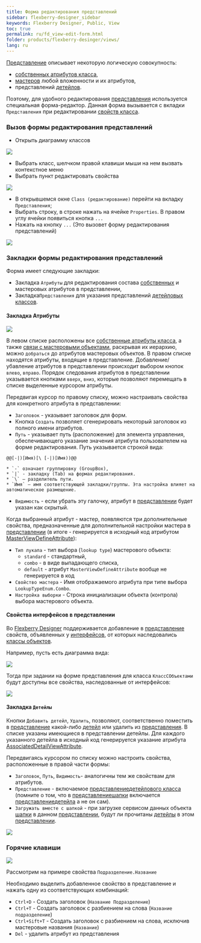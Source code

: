 ```yaml
---
title: Форма редактирования представлений
sidebar: flexberry-designer_sidebar
keywords: Flexberry Designer, Public, View
toc: true
permalink: ru/fd_view-edit-form.html
folder: products/flexberry-desinger/views/
lang: ru
---
```


[Представление](fd_view-definition.html) описывает некоторую логическую совокупность:

* [собственных атрибутов класса](fo_attributes-class-data.html),
* [мастеров](fd_master-association.html) любой вложенности и их атрибутов,
* представлений [детейлов](fo_detail-associations-properties.html).

Поэтому, для удобного редактирования [представления](fd_view-definition.html) используется специальная форма-редактор. 
Данная форма вызывается с вкладки `Представления` при редактировании [свойств класса](fd_data-classes.html).

### Вызов формы редактирования представлений

* Открыть диаграмму классов

![](/images/pages/products/flexberry-designer/views/form-edit-view1.jpg)

* Выбрать класс, шелчком правой клавиши мыши на нем вызвать контекстное меню
* Выбрать пункт редактировать свойства

![](/images/pages/products/flexberry-designer/views/form-edit-view2.jpg)

* В открывшемся окне `Class (редактирование)` перейти на вкладку `Представления`;
* Выбрать строку, в строке нажать на ячейке `Properties`. В правом углу ячейки появиться кнопка `...`
* Нажать на кнопку `...` (Это вызовет форму редактирования представлений)

![](/images/pages/products/flexberry-designer/views/form-edit-view3.jpg)

### Закладки формы редактирования представлений

Форма имеет следующие закладки: 
* Закладка `Атрибуты` для редактирования состава [собственных](fo_attributes-class-data.html) и мастеровых атрибутов в представлении,
* Закладка`Представления` для указания представлений [детейловых классов](fo_detail-associations-properties.html).

#### Закладка Атрибуты

![](/images/pages/products/flexberry-designer/views/vieweditor1.jpg)

В левом списке расположены все [собственные атрибуты класса](fo_attributes-class-data.html), а также [связи с мастеровыми объектами](fd_master-association.html), раскрывая их иерархию, можно `добраться` до атрибутов мастеровых объектов. В правом списке находятся атрибуты, входящие в представление. Добавление/убавление атрибутов в представлении происходит выбором кнопок `влево`, `вправо`. Порядок следования атрибутов в представлении указывается кнопками `вверх`, `вниз`, которые позволяют перемещать в списке выделенные курсором атрибуты.

Передвигая курсор по правому списку, можно настраивать свойства для конкретного атрибута в представлении:
* `Заголовок` - указывает заголовок для форм.
* Кнопка `Создать` позволяет сгенерировать некоторый заголовок из полного имени атрибутов.
* `Путь` - указывает путь (расположение) для элемента управления, обеспечивающего указание значения атрибута пользователем на форме редактирования. Путь указывается строкой вида: 

```
@@[-|)[Имя)[\ [-|)[Имя))@@
```

    * `-` означает группировку (GroupBox),
    * `|` - закладку (Tab) на формах редактирования.
    * `\` — разделитель пути.
    * `Имя` — имя соответствующей закладки/группы. Эта настройка влияет на автоматическое размещение.
* `Видимость` - если убрать эту галочку, атрибут в [представлении](fd_view-definition.html) будет указан как скрытый.

Когда выбранный атрибут - мастер, появляются три дополнительные свойства, предназначенные для дополнительной настройки мастера в [представлении](fd_view-definition.html) (в итоге - генерируется в исходный код атрибутом [MasterViewDefineAttribute](fd_view-definition.html)):
* `Тип лукапа` - тип выбора (`lookup type`) мастерового объекта:
    * `standard` - стандартный,
    * `combo` - в виде выпадающего списка,
    * `default` - атрибут `MasterViewDefineAttribute` вообще не генерируется в код
* `Свойство мастера` - Имя отображаемого атрибута при типе выбора `LookupTypeEnum.Combo`.
* `Настройка выборки` - Строка инициализации объекта (контрола) выбора мастерового объекта.

#### Свойства интерфейсов в представлении

Во [Flexberry Designer](fa_flexberry-designer.html) поддерживается добавление в [представление](fd_view-definition.html) свойств, объявленных у [интерфейсов](fd_interfaces.html), от которых наследовались [классы объектов](fd_data-classes.html).

Например, пусть есть диаграмма вида: 

![](/images/pages/products/flexberry-designer/views/interface-inheritance.png)

Тогда при задании на форме представления для класса `КлассСОбъектами` будут доступны все свойства, наследованные от интерфейсов:

![](/images/pages/products/flexberry-designer/views/intInh-properties.png)

#### Закладка `Детейлы`

Кнопки `Добавить детейл`, `Удалить`, позволяют, соответственно поместить в [представление](fd_view-definition.html) какой-либо [детейл](fo_detail-associations-properties.html) или удалить из [представления](fd_view-definition.html). В списке указаны имеющиеся в представлении детейлы. Для каждого указанного детейла в исходный код генерируется указание атрибута [AssociatedDetailViewAttribute](fd_view-definition.html).

Передвигаясь курсором по списку можно настроить свойства, расположенные в правой части формы: 
* `Заголовок`, `Путь`, `Видимость`- аналогичны тем же свойствам для атрибутов.
* `Представление` - включаемое [представление](fd_view-definition.html)[детейлового класса](fo_detail-associations-properties.html) (помните о том, что в [представление](fd_view-definition.html)[шапки](fd_key-concepts.html) включается [представление](fd_view-definition.html)[детейла](fo_detail-associations-properties.html) а не он сам).
* `Загружать вместе с шапкой` - при загрузке сервисом данных объекта [шапки](fd_key-concepts.html) в данном [представлении](fd_view-definition.html), будут ли прочитаны [детейлы](fo_detail-associations-properties.html) в этом [представлении](fd_view-definition.html).

![](/images/pages/products/flexberry-designer/views/vieweditor2.jpg)

### Горячие клавиши

![](/images/pages/products/flexberry-designer/views/view-edit-from.jpg)

Рассмотрим на примере свойства `Подразделение.Название`

Необходимо выделить добавленное свойство в представление и нажать одну из соответствующих комбинаций:
* `Ctrl+D` - Создать заголовок (`Название Подразделение`)
* `Ctrl+T` - Создать заголовок с разбиением на слова (`Название подразделение`)
* `Ctrl+Sift+T` - Создать заголовок с разбиением на слова, исключив мастеровые названия (`Название`)
* `Del` - удалить атрибут из представления

